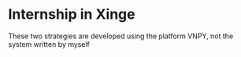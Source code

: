 # Internship in Xinge
These two strategies are developed using the platform VNPY, not the system written by myself
